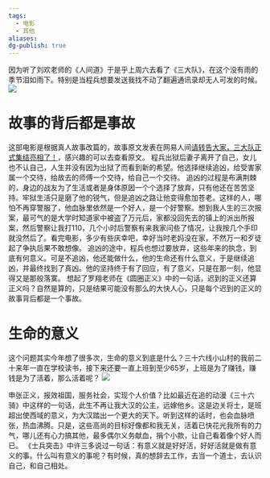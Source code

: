 ```yaml
---
tags:
  - 电影
  - 其他
aliases: 
dg-publish: true
---
```

因为听了刘欢老师的《人间道》于是乎上周六去看了《三大队》，在这个没有雨的季节泪如雨下。特别是当程兵想要发送我找不动了翻遍通讯录却无人可发的时候。
![](https://s2.loli.net/2023/12/27/JuAgspIV4doyiWH.png)

# 故事的背后都是事故
这部电影是根据真人故事改篇的，故事原文发表在网易人间[请转告大家，三大队正式集结亮相了！](https://www.163.com/renjian/article/ILP0PHQI000181RV.html)，感兴趣的可以去查看原文。
程兵出狱后妻子离开了自己，女儿也不认自己，人生并没有因为出狱了而看到新的希望。他选择继续追凶，给受害家属一个交待，给故去的师傅一个交待，给自己一个交待。
追凶的过程是布满荆棘的，身边的战友为了生活或者是身体原因一个个选择了放弃，只有他还在苦苦坚持。牢狱生活只是磨了他的锐气，但是追凶之路让他变得愈加苍老。这样的人，哪怕不再穿警服了，他血脉里依然是一个好人，是一个好警察。想到我人生的三次报案，最可气的是大学时知道家中被盗了万元后，家都没回先去的镇上的派出所报案，然后警察让我打110，几个小时后警察有来我家问些了情况，让我按几个手印就没然后了。看完电影，多少有些庆幸吧，幸好当时老妈没在家，不然万一和歹徒起了争执后果不敢想像。
追凶的途中，程兵也想过要放弃，这些年来的执念，到底有何意义。可是不追凶，他还能做什么，他的生命还有什么意义，于是继续追凶，并最终找到了真凶。他的坚持终于有了回应，有了意义，只是在那一刻，他显得又是那般落寞。
想起了罗翔老师在《圆圈正义》中的一句话，迟到的正义还算正义吗？自然是算的，只是结果可能没有那么的大快人心，只是每个迟到的正义的故事背后都是一个事故。
# 生命的意义
这个问题其实今年想了很多次，生命的意义到底是什么？三十六线小山村的我前二十来年一直在学校读书，接下来还要一直上班到至少65岁，上班是为了赚钱，赚钱是为了活着，那么活着呢？
![](https://s2.loli.net/2023/12/27/XQHhFZJCK9MzjVo.png)

申张正义，报效祖国，服务社会，实现个人价值？比如最近在追的动漫《三十六骑》中这样的一句话，此生不再让我大汉的公主，远嫁他乡。这是边关将士，是班超出使西域的意义，为大汉踏出一个更大的天下。听到这样的话时，也会血脉喷张，热血沸腾。只是，这些高尚的目标好像都和我无关，活着已快花光我所有的力气，哪儿还有心力搞其他，最多偶尔义务献血，捐个小款，让自己看着像个好人而已。
《士兵突击》中许三多说过一句话：有意义就是好好活，好好活就是做有意义的事。什么叫有意义的事呢？有时候，真的想辞去工作，去当一个道士，去认识自己，和自己相处。



